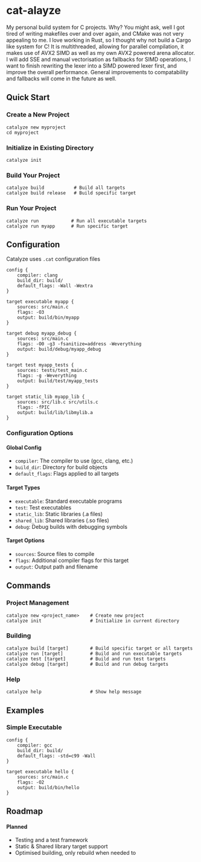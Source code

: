 # cat-alayze

My personal build system for C projects. Why? You might ask, well I got tired of writing makefiles over and over again, and CMake was not very appealing to me. I love working in Rust, so I thought why not build a Cargo like system for C! It is multithreaded, allowing for parallel compilation, it makes use of AVX2 SIMD as well as my own AVX2 powered arena allocator. I will add SSE and manual vectorisation as fallbacks for SIMD operations, I want to finish rewriting the lexer into a SIMD powered lexer first, and improve the overall performance. General improvements to compatability and fallbacks will come in the future as well.

## Quick Start

### Create a New Project
```
catalyze new myproject
cd myproject
```

### Initialize in Existing Directory
```
catalyze init
```

### Build Your Project
```
catalyze build           # Build all targets
catalyze build release   # Build specific target
```

### Run Your Project
```
catalyze run            # Run all executable targets
catalyze run myapp      # Run specific target
```

## Configuration

Catalyze uses `.cat` configuration files

```
config {
    compiler: clang
    build_dir: build/
    default_flags: -Wall -Wextra
}

target executable myapp {
    sources: src/main.c
    flags: -O3
    output: build/bin/myapp
}

target debug myapp_debug {
	sources: src/main.c
	flags: -O0 -g3 -fsanitize=address -Weverything
	output: build/debug/myapp_debug
}

target test myapp_tests {
    sources: tests/test_main.c
    flags: -g -Weverything
    output: build/test/myapp_tests
}

target static_lib myapp_lib {
    sources: src/lib.c src/utils.c
    flags: -fPIC
    output: build/lib/libmylib.a
}
```

### Configuration Options

#### Global Config
- `compiler`: The compiler to use (gcc, clang, etc.)
- `build_dir`: Directory for build objects
- `default_flags`: Flags applied to all targets

#### Target Types
- `executable`: Standard executable programs
- `test`: Test executables 
- `static_lib`: Static libraries (.a files)
- `shared_lib`: Shared libraries (.so files)
- `debug`: Debug builds with debugging symbols

#### Target Options
- `sources`: Source files to compile
- `flags`: Additional compiler flags for this target
- `output`: Output path and filename

## Commands

### Project Management
```
catalyze new <project_name>    # Create new project
catalyze init                  # Initialize in current directory
```

### Building
```
catalyze build [target]        # Build specific target or all targets
catalyze run [target]          # Build and run executable targets
catalyze test [target]         # Build and run test targets
catalyze debug [target]        # Build and run debug targets
```

### Help
```
catalyze help                  # Show help message
```

## Examples

### Simple Executable
```
config {
    compiler: gcc
    build_dir: build/
    default_flags: -std=c99 -Wall
}

target executable hello {
    sources: src/main.c
    flags: -O2
    output: build/bin/hello
}
```

## Roadmap

#### Planned

- Testing and a test framework
- Static & Shared library target support
- Optimised building, only rebuild when needed to
